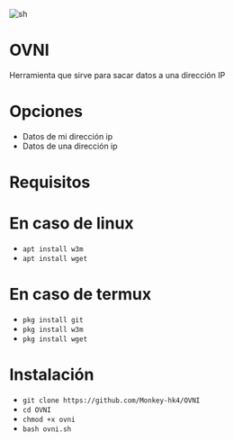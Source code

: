 ![sh](https://github.com/Monkey-hk4/OVNI/blob/main/fotos/ovni_foto_original.png)

# OVNI 
Herramienta que sirve para sacar datos a una dirección IP

# Opciones
- Datos de mi dirección ip
- Datos de una dirección ip 

# Requisitos
# En caso de linux
* `apt install w3m`
* `apt install wget`
# En caso de termux
* `pkg install git`
* `pkg install w3m`
* `pkg install wget`

# Instalación
* `git clone https://github.com/Monkey-hk4/OVNI`
* `cd OVNI`
* `chmod +x ovni`
* `bash ovni.sh`
